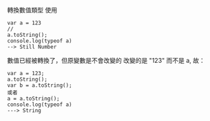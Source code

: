 轉換數值類型
使用

```
var a = 123
//
a.toString();
console.log(typeof a)
--> Still Number
```
數值已經被轉換了，但原變數是不會改變的
改變的是 "123" 而不是 a, 
故：

```
var a = 123;
a.toString();
var b = a.toString();
或者
a = a.toString();
console.log(typeof a)
---> String 
```

